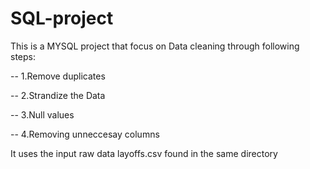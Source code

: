 # SQL-project


This is a MYSQL project that focus on Data cleaning through following steps:

-- 1.Remove duplicates

-- 2.Strandize the Data

-- 3.Null values

-- 4.Removing unneccesay columns


It uses the input raw data layoffs.csv found in the same directory
